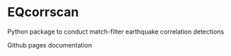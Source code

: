 # EQcorrscan
Python package to conduct match-filter earthquake correlation detections

Github pages documentation
